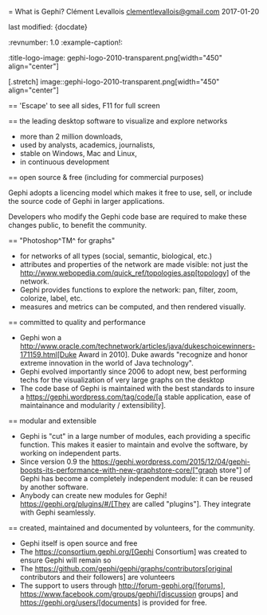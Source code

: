 = What is Gephi?
Clément Levallois <clementlevallois@gmail.com>
2017-01-20

last modified: {docdate}

:revnumber: 1.0
:example-caption!:

:title-logo-image: gephi-logo-2010-transparent.png[width="450" align="center"]

[.stretch]
image::gephi-logo-2010-transparent.png[width="450" align="center"]


==  'Escape' to see all sides, F11 for full screen


==  the leading desktop software to visualize and explore networks
- more than 2 million downloads,
- used by analysts, academics, journalists,
- stable on Windows, Mac and Linux,
- in continuous development



==  open source & free (including for commercial purposes)

Gephi adopts a licencing model which makes it free to use, sell, or include the source code of Gephi in larger applications.

Developers who modify the Gephi code base are required to make these changes public, to benefit the community.



==  "Photoshop^TM^ for graphs"

- for networks of all types (social, semantic, biological, etc.)
- attributes and properties of the network are made visible: not just the http://www.webopedia.com/quick_ref/topologies.asp[topology] of the network.
- Gephi provides functions to explore the network: pan, filter, zoom, colorize, label, etc.
- measures and metrics can be computed, and then rendered visually.



==  committed to quality and performance

- Gephi won a http://www.oracle.com/technetwork/articles/java/dukeschoicewinners-171159.html[Duke Award in 2010]. Duke awards "recognize and honor extreme innovation in the world of Java technology".
- Gephi evolved importantly since 2006 to adopt new, best performing techs for the visualization of very large graphs on the desktop
- The code base of Gephi is maintained with the best standards to insure a https://gephi.wordpress.com/tag/code/[a stable application, ease of maintainance and modularity / extensibility].



==  modular and extensible

- Gephi is "cut" in a large number of modules, each providing a specific function. This makes it easier to maintain and evolve the software, by working on independent parts.
- Since version 0.9 the https://gephi.wordpress.com/2015/12/04/gephi-boosts-its-performance-with-new-graphstore-core/["graph store"] of Gephi has become a completely independent module: it can be reused by another software.
- Anybody can create new modules for Gephi! https://gephi.org/plugins/#/[They are called "plugins"]. They integrate with Gephi seamlessly.


==  created, maintained and documented by volunteers, for the community.

- Gephi itself is open source and free
- The https://consortium.gephi.org/[Gephi Consortium] was created to ensure Gephi will remain so
- The https://github.com/gephi/gephi/graphs/contributors[original contributors and their followers] are volunteers
- The support to users through http://forum-gephi.org/[forums], https://www.facebook.com/groups/gephi/[discussion groups] and https://gephi.org/users/[documents] is provided for free.
